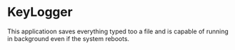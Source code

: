 # KeyLogger
This applicatioon saves everything typed too a file and is capable of running in background even if the system reboots.
